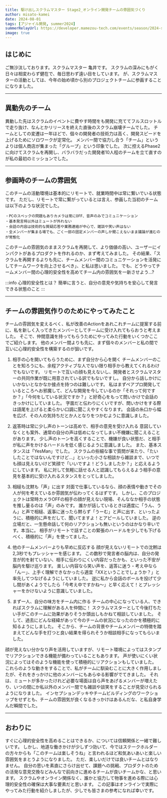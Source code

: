 ```yaml
---
title: 駆け出しスクラムマスター Stage2_オンライン開発チームの雰囲気づくり
author: misato-kamei
date: 2024-08-01
tags: [アジャイル開発, summer2024]
summerRelayUrl: https://developer.mamezou-tech.com/events/season/2024-summer/
image: true
---
```


## はじめに
ご無沙汰しております。スクラムマスター 亀井です。
スクラムの深みにもがく日々は相変わらず健在で、毎日思わず遠い目をしています。
が、スクラムマスターの活動としては、今年の始め頃から別のプロジェクトチームに参画することになりました。

---
## 異動先のチーム
異動した先はスクラムのイベントに費やす時間をも開発に充ててフルスロットルで走り抜け、なんとかリリースを終えた直後のスクラム崩壊チームでした。
チームとしての変遷は一年ほどで、個々の開発者の技術力は高く、開発スピードを上げるためにソロワークが定常化。
メンバー間で協力し合う「チーム」というよりは個人商店が集まった「グループ」という印象でした。
次に控えるPhase2に向けてスクラムを再開し、バラバラだった開発者10人程のチームを立て直すのが私の最初のミッションでした。

---
## 参画時のチームの雰囲気
このチームの活動環境は基本的にリモートで、就業時間中は常に繋いでいる状態です。
ただし、リモートで常に繋がっているとは言え、参画した当初のチームは以下のような状況でした。

    ・PCのスペックの問題もありカメラは常にOFF、音声のみでコミュニケーション
    ・基本発言時以外はミュートが外れない
    ・会話の内容は技術的な質疑応答や業務連絡が中心で、雑談や笑い声はない
    ・全メンバーが集まる場でも、ごく一部の固定メンバーの声しか聞こえないまま議論が進むのが常態化

このチームの雰囲気のままスクラムを再開して、より価値の高い、ユーザーにインパクトがあるプロダクトを作れるのか、まず考えてみました。
その結果、「スクラムを再開するよりも先に、チームメンバー間のコミュニケーションを活発にしてチームワークを向上させるべき」、と私は思いました。
でも、どうやってチームメンバー間の心理的安全性を高めてチーム内の雰囲気を一新させよう...?

:::info
心理的安全性とは？
簡単に言うと、自分の意見や気持ちを安心して発言できる状態のこと
:::

---
## チームの雰囲気作りのためにやってみたこと

チームの雰囲気を変えるべく、私が改善のActionをあれこれチームに提案する前に、私を新しく入ってきたメンバーとしてチームに受け入れてもらおうと考えました。
そこで、仲間意識を持ってもらうためにやってみた行動をいくつかここでご紹介します。
他のメンバー間よりも先に、まず個々のメンバーと私の間で互いに心理的安全性を構築するのが狙いです。

1. 相手の心を開いてもらうために、まず自分から心を開く
   チームメンバーのことを知ろうにも、余程アクティブな人でない限り相手から教えてくれるわけでもないです。
   リモートで互いの顔も見えないし、開発者とスクラムマスターの共同作業が既に用意されている訳でもないですし。
   自分から話しかけにいかないとなかなか接点を持つのは難しいです。
   私はまずペアプロ開発しているところへお邪魔して、どんな開発を今しているのか「それって何ですか？」「今何をしている状況ですか？」と好奇心をもって問いかけで会話のきっかけにしていました。
   字面だと伝わりにくいですが、問いかけをする際は語尾を上げると柔らかい口調に聞こえやすくなります。
   会話の糸口から幅を広げ、その人の気持ちだとか人となりをつかむように意識しました。

2. 返答時は常に少し声のトーンは高めで、相手の意見を受け入れる
   意図していなくとも案外、通常の自分の声は低めになってしまい不機嫌に聞こえることがあります。
   少し声のトーンを高くすることで、機嫌が良い状態だ、と相手が私に声をかけるハードルを低く感じるように意識しました。
   また、基本スタンスは「YesMan」でした。
   スクラムの些細な事で質問が来たり、「たいしたことではないんですけど...」といった小さな相談から雑談まで、いつでも顔は見えないけど笑顔で「いいですよ！どうしましたか？」と応えるようにしています。
   私に対して気軽に話せる人と認識してもらえるよう相手の意見を基本的に受け入れるスタンスをとってしました。

3. 相槌も沈黙も「声」に出す
   対面で仕事しているなら、顔の表情や動きでその人が何を考えているか雰囲気が伝わってくるはずです。
   しかし、このプロジェクトは常時カメラOFFの相手の顔が見えない現場、そんななか相手の状態を推し量るのは「声」のみです。
   誰かが話しているときは適度に「うん、うん」と声で相槌、返事に迷ったら黙らず「うーむ」と声に出す、といったように、積極的に声をだして、聞いてますよ！とアピールしていました。
   逆の立場だと、一生懸命話して何のリアクションも無いというのはかなり辛いです。本当に。
   相手がリモートで話すことの緊張のハードルを少しでも下げるべく、積極的に「声」を使ってました。

4. 他のチームメンバーよりも早めに反応する
   顔が見えないリモートでの沈黙は2,3秒でもプレッシャーを感じます。
   この数秒で発言者の脳内は、自分の発言が的を射ていない、相手に伝わりにくい内容だったかも、といった不安が脳内を駆け巡ります。
   楽しい内容なら笑い声を、返答に迷う・考え中なら「んー」、上手く理解できなかったら適宜「XXということでしょうか？」と率先してつなげるようにしていました。
   逆に私から会話のボールを投げて少し間があくようでしたら「今考え中ですかね～」と早く応えて！とプレッシャーをかけないように意識していました。

5. まず一人、自分の味方をチーム内に作る
   チームの中心になっている人、できればスクラムに理解がある人を仲間に！
   スクラムマスターとして今後打ちたい手がこのチームに効果がありそうか頭出しもかねて相談していました。
   そして、過去にどんな経緯があって今のチームの状況になったのかを積極的に知るようにしました。
   そこから、チームの背景やチームメンバーの特徴を踏まえてどんな手を打つと良い結果を得られそうか相談相手になってもらいました。

顔が見えない分かなり声を活用していますが、リモート環境によってはスタンプでリアクションできる機能が備わっていることもあります。
声が使いにくい状況によってはそのような機能を使って積極的にリアクションもしていました。
これらのような動きをすることで、私がチームに馴染むことに大きく作用しましたが、それをきっかけに他のメンバーにもあらゆる影響がでてきました。
それは、ミュートが多かったけれど必要な場面は自ら声をあげるメンバーが増えたり、いつの間にか私以外のメンバー間でも雑談や談笑をすることが見受けられるようになりました。
インセプションデッキやチームビルディングのワークショップをせずとも、チームの雰囲気が良くなるきっかけはあるんだな、と私自身学んだ瞬間でした。

---
## おわりに
すぐに心理的安全性を高めることはできるか、については信頼関係と一緒で難しいです。
しかし、地道な働きかけが少しずつ効いて、今ではステークホルダーの方々からも「このチームは楽しそうね」と言われるほど和気あいあいと楽しい雰囲気をまとうようになりました。
ただ、楽しいだけでは良いチームとはなりません。
自分の思いを素直にさらけ出せて、課題への挑戦、プロダクトのための活発な意見交換などみんなで前向きに進めるチームが良いチームかな、と思います。
スクラムやオンライン関係なく、誰かと協力して物事を進める際には心理的安全性の確保は大事な要素だと思います。
この記事はオンラインで実際にやってみた行動を紹介しましたが、少しでも皆さまの参考になれば幸いです。
